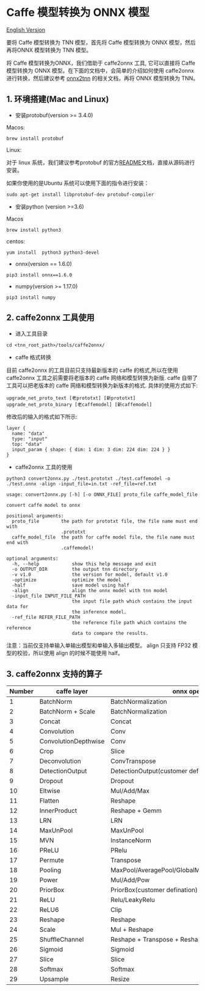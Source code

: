 # Caffe 模型转换为 ONNX 模型

[English Version](../../en/user/caffe2tnn_en.md)

要将 Caffe 模型转换为 TNN 模型，首先将 Caffe 模型转换为 ONNX 模型，然后再将ONNX 模型转换为 TNN 模型。

将 Caffe 模型转换为ONNX，我们借助于 caffe2onnx 工具, 它可以直接将 Caffe 模型转换为 ONNX 模型。在下面的文档中，会简单的介绍如何使用 caffe2onnx进行转换，然后建议参考 [onnx2tnn](onnx2tnn.md) 的相关文档，再将 ONNX 模型转换为 TNN。


## 1. 环境搭建(Mac and Linux)

- 安装protobuf(version >= 3.4.0)  

Macos:
```shell script
brew install protobuf
```

Linux:

对于 linux 系统，我们建议参考protobuf 的官方[README](https://github.com/protocolbuffers/protobuf/blob/master/src/README.md)文档，直接从源码进行安装。  

如果你使用的是Ubuntu 系统可以使用下面的指令进行安装：
```shell script
sudo apt-get install libprotobuf-dev protobuf-compiler
```

- 安装python (version >=3.6)  

Macos
```shell script
brew install python3
```
centos:
```shell script
yum install  python3 python3-devel
```

- onnx(version == 1.6.0)
```shell script
pip3 install onnx==1.6.0
```

- numpy(version >= 1.17.0)
```shell script
pip3 install numpy
```

## 2. caffe2onnx 工具使用
- 进入工具目录
``` shell script
cd <tnn_root_path>/tools/caffe2onnx/
```
- caffe 格式转换

目前 caffe2onnx 的工具目前只支持最新版本的 caffe 的格式,所以在使用 caffe2onnx
工具之前需要将老版本的 caffe 网络和模型转换为新版. caffe 自带了工具可以把老版本的
caffe 网络和模型转换为新版本的格式. 具体的使用方式如下:
```shell script
upgrade_net_proto_text [老prototxt] [新prototxt]
upgrade_net_proto_binary [老caffemodel] [新caffemodel]
```
修改后的输入的格式如下所示:

```text
layer {
  name: "data"
  type: "input"
  top: "data"
  input_param { shape: { dim: 1 dim: 3 dim: 224 dim: 224 } }
}
```
- caffe2onnx 工具的使用

```shell script
python3 convert2onnx.py ./test.prototxt ./test.caffemodel -o ./test.onnx -align -input_file=in.txt -ref_file=ref.txt
```

```text
usage: convert2onnx.py [-h] [-o ONNX_FILE] proto_file caffe_model_file

convert caffe model to onnx

positional arguments:
  proto_file        the path for prototxt file, the file name must end with
                    .prototxt
  caffe_model_file  the path for caffe model file, the file name must end with
                    .caffemodel!

optional arguments:
  -h, --help            show this help message and exit
  -o OUTPUT_DIR         the output tnn directory
  -v v1.0               the version for model, default v1.0
  -optimize             optimize the model
  -half                 save model using half
  -align                align the onnx model with tnn model
  -input_file INPUT_FILE_PATH
                        the input file path which contains the input data for
                        the inference model.
  -ref_file REFER_FILE_PATH
                        the reference file path which contains the reference
                        data to compare the results.
```
注意：当前仅支持单输入单输出模型和单输入多输出模型。 align 只支持 FP32 模型的校验，所以使用 align 的时候不能使用 half。

## 3. caffe2onnx 支持的算子

| Number | caffe layer          | onnx operator                                       |
| ------ | -------------------- | --------------------------------------------------- |
| 1      | BatchNorm            | BatchNormalization                                  |
| 2      | BatchNorm + Scale    | BatchNormalization                                  |
| 3      | Concat               | Concat                                              |
| 4      | Convolution          | Conv                                                |
| 5      | ConvolutionDepthwise | Conv                                                |
| 6      | Crop                 | Slice                                               |
| 7      | Deconvolution        | ConvTranspose                                       |
| 8      | DetectionOutput      | DetectionOutput(customer defination)                |
| 9      | Dropout              | Dropout                                             |
| 10     | Eltwise              | Mul/Add/Max                                         |
| 11     | Flatten              | Reshape                                             |
| 12     | InnerProduct         | Reshape + Gemm                                      |
| 13     | LRN                  | LRN                                                 |
| 14     | MaxUnPool            | MaxUnPool                                           |
| 15     | MVN                  | InstanceNorm                                        |
| 16     | PReLU                | PRelu                                               |
| 17     | Permute              | Transpose                                           |
| 18     | Pooling              | MaxPool/AveragePool/GlobalMaxPool/GlobalAveragePool |
| 19     | Power                | Mul/Add/Pow                                         |
| 20     | PriorBox             | PriorBox(customer defination)                       |
| 21     | ReLU                 | Relu/LeakyRelu                                      |
| 22     | ReLU6                | Clip                                                |
| 23     | Reshape              | Reshape                                             |
| 24     | Scale                | Mul + Reshape                                       |
| 25     | ShuffleChannel       | Reshape + Transpose + Reshape                       |
| 26     | Sigmoid              | Sigmoid                                             |
| 27     | Slice                | Slice                                               |
| 28     | Softmax              | Softmax                                             |
| 29     | Upsample             | Resize                                              |

